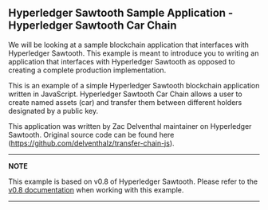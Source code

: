 ## Hyperledger Sawtooth Sample Application - Hyperledger Sawtooth Car Chain

We will be looking at a sample blockchain application that interfaces with Hyperledger Sawtooth. This example is meant to introduce you to writing an application that interfaces with Hyperledger Sawtooth as opposed to creating a complete production implementation.

This is an example of a simple Hyperledger Sawtooth blockchain application written in JavaScript. Hyperledger Sawtooth Car Chain allows a user to create named assets (car) and transfer them between different holders designated by a public key.

This application was written by Zac Delventhal maintainer on Hyperledger Sawtooth. Original source code can be found here (https://github.com/delventhalz/transfer-chain-js).

---
**NOTE**

This example is based on v0.8 of Hyperledger Sawtooth. Please refer to the [v0.8 documentation](https://sawtooth.hyperledger.org/docs/core/releases/0.8/) when working with this example.

---
